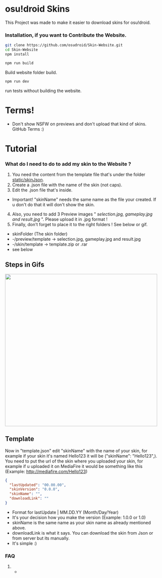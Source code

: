 # osu!droid Skins
 This Project was made to make it easier to download skins for osu!droid.

### Installation, if you want to Contribute the Website.
```bash
git clone https://github.com/osudroid/Skin-Website.git
cd Skin-Website
npm install
```
```bash
npm run build
```
Build website folder build.
```bash
npm run dev
```
run tests without building the website.

# Terms!
 - Don't show NSFW on previews and don't upload that kind of skins. GitHub Terms :)

# Tutorial 
 ### What do I need to do to add my skin to the Website ?
 1. You need the content from the template file that's under the folder [static/skinJson](https://github.com/osudroid).
 2. Create a .json file with the name of the skin (not caps). 
 3. Edit the .json file that's inside.
 - Important! "skinName" needs the same name as the file your created. If u don't do that it will don't show the skin.
 4. Also, you need to add 3 Preview images " *selection.jpg, gameplay.jpg and result.jpg* ". Please upload it in .jpg format !
 5. Finally, don't forget to place it to the right folders ! See below or gif. 
 - skinFolder (The skin folder)
 - -/preview/template -> selection.jpg, gameplay.jpg and result.jpg
 - -/skin/template -> template.zip or .rar
 - see below

## Steps in Gifs

<img src="https://skins.osudroid.moe/d/preview.gif" width="500px;" alt=""/><br />

## Template
Now in "template.json" edit "skinName" with the name of your skin, for example if your skin it's named Hello123 it will be ("skinName": "Hello123",).
You need to put the url of the skin where you uploaded your skin, for example if u uploaded it on MediaFire it would be something like this (Example: http://mediafire.com/Hello123)
```json
{
  "lastUpdated": "00.00.00", 
  "skinVersion": "0.0.0",
  "skinName": "",
  "downloadLink": ""
}
```
  - Format for lastUpdate | MM.DD.YY (Month/Day/Year)
  - It's your decision how you make the version (Example: 1.0.0 or 1.0)
  - skinName is the same name as your skin name as already mentioned above.
  - downloadLink is what it says. You can download the skin from Json or from server but its manually.
  - It's simple :)

### FAQ
1. -
